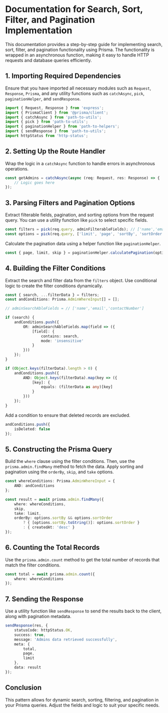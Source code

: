 
# Documentation for Search, Sort, Filter, and Pagination Implementation

This documentation provides a step-by-step guide for implementing search, sort, filter, and pagination functionality using Prisma. The functionality is wrapped in an asynchronous function, making it easy to handle HTTP requests and database queries efficiently.

## 1. Importing Required Dependencies

Ensure that you have imported all necessary modules such as `Request`, `Response`, `Prisma`, and any utility functions such as `catchAsync`, `pick`, `paginationHelper`, and `sendResponse`.

```ts
import { Request, Response } from 'express';
import { PrismaClient } from '@prisma/client';
import { catchAsync } from 'path-to-utils';
import { pick } from 'path-to-utils';
import { paginationHelper } from 'path-to-helpers';
import { sendResponse } from 'path-to-utils';
import httpStatus from 'http-status';
```

## 2. Setting Up the Route Handler

Wrap the logic in a `catchAsync` function to handle errors in asynchronous operations.

```ts
const getAdmins = catchAsync(async (req: Request, res: Response) => {
    // Logic goes here
});
```

## 3. Parsing Filters and Pagination Options

Extract filterable fields, pagination, and sorting options from the request query. You can use a utility function like `pick` to select specific fields.

```ts
const filters = pick(req.query, adminFilterableFields); // ['name','email','search','contactNumber']
const options = pick(req.query, ['limit', 'page', 'sortBy', 'sortOrder']);
```

Calculate the pagination data using a helper function like `paginationHelper`.

```ts
const { page, limit, skip } = paginationHelper.calculatePagination(options);
```

## 4. Building the Filter Conditions

Extract the search and filter data from the `filters` object. Use conditional logic to create the filter conditions dynamically.

```ts
const { search, ...filterData } = filters;
const andConditions: Prisma.AdminWhereInput[] = [];

// adminSearchAbleFields = // ['name','email','contactNumber']

if (search) {
    andConditions.push({
        OR: adminSearchAbleFields.map(field => ({
            [field]: {
                contains: search,
                mode: 'insensitive'
            }
        }))
    });
}

if (Object.keys(filterData).length > 0) {
    andConditions.push({
        AND: Object.keys(filterData).map(key => ({
            [key]: {
                equals: (filterData as any)[key]
            }
        }))
    });
}
```

Add a condition to ensure that deleted records are excluded.

```ts
andConditions.push({
    isDeleted: false
});
```

## 5. Constructing the Prisma Query

Build the `where` clause using the filter conditions. Then, use the `prisma.admin.findMany` method to fetch the data. Apply sorting and pagination using the `orderBy`, `skip`, and `take` options.

```ts
const whereConditions: Prisma.AdminWhereInput = {
    AND: andConditions
};

const result = await prisma.admin.findMany({
    where: whereConditions,
    skip,
    take: limit,
    orderBy: options.sortBy && options.sortOrder
        ? { [options.sortBy.toString()]: options.sortOrder }
        : { createdAt: 'desc' }
});
```

## 6. Counting the Total Records

Use the `prisma.admin.count` method to get the total number of records that match the filter conditions.

```ts
const total = await prisma.admin.count({
    where: whereConditions
});
```

## 7. Sending the Response

Use a utility function like `sendResponse` to send the results back to the client, along with pagination metadata.

```ts
sendResponse(res, {
    statusCode: httpStatus.OK,
    success: true,
    message: 'Admins data retrieved successfully',
    meta: {
        total,
        page,
        limit
    },
    data: result
});
```

## Conclusion

This pattern allows for dynamic search, sorting, filtering, and pagination in your Prisma queries. Adjust the fields and logic to suit your specific needs.
